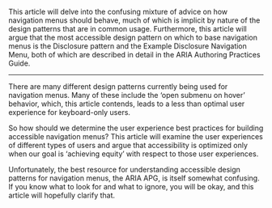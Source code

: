 This article will delve into the confusing mixture of advice on how navigation menus should behave, much of which is implicit by nature of the design patterns that are in common usage. Furthermore, this article will argue that the most accessible design pattern on which to base navigation menus is the Disclosure pattern and the Example Disclosure Navigation Menu, both of which are described in detail in the ARIA Authoring Practices Guide.

--------

There are many different design patterns currently being used for navigation menus. Many of these include the ‘open submenu on hover’ behavior, which, this article contends, leads to a less than optimal user experience for keyboard-only users.

So how should we determine the user experience best practices for building accessible navigation menus? This article will examine the user experiences of different types of users and argue that accessibility is optimized only when our goal is ‘achieving equity’ with respect to those user experiences.

Unfortunately, the best resource for understanding accessible design patterns for navigation menus, the ARIA APG, is itself somewhat confusing. If you know what to look for and what to ignore, you will be okay, and this article will hopefully clarify that.
